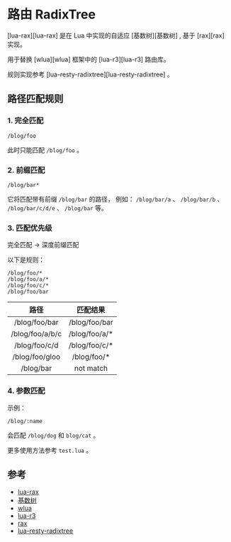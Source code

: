 # 路由 RadixTree

[lua-rax][lua-rax] 是在 Lua 中实现的自适应 [基数树][基数树] , 基于 [rax][rax] 实现。

用于替换 [wlua][wlua] 框架中的 [lua-r3][lua-r3] 路由库。

规则实现参考 [lua-resty-radixtree][lua-resty-radixtree] 。

## 路径匹配规则

### 1. 完全匹配

```
/blog/foo
```

此时只能匹配 `/blog/foo` 。

### 2. 前缀匹配

```
/blog/bar*
```

它将匹配带有前缀 `/blog/bar` 的路径， 例如： `/blog/bar/a` 、 `/blog/bar/b` 、 `/blog/bar/c/d/e` 、 `/blog/bar` 等。

### 3. 匹配优先级

完全匹配 -> 深度前缀匹配

以下是规则：

```
/blog/foo/*
/blog/foo/a/*
/blog/foo/c/*
/blog/foo/bar
```

| 路径            | 匹配结果       |
|:---------------:|:--------------:|
| /blog/foo/bar   | /blog/foo/bar  |
| /blog/foo/a/b/c | /blog/foo/a/*  |
| /blog/foo/c/d   | /blog/foo/c/*  |
| /blog/foo/gloo  | /blog/foo/*    |
| /blog/bar       |  not match     |

### 4. 参数匹配

示例：

```
/blog/:name
```

会匹配 `/blog/dog` 和 `blog/cat` 。

更多使用方法参考 `test.lua` 。

## 参考

- [lua-rax](https://github.com/hanxi/lua-rax)
- [基数树](https://zh.wikipedia.org/wiki/基数树)
- [wlua](https://github.com/hanxi/wlua)
- [lua-r3](https://github.com/hanxi/lua-r3)
- [rax](https://github.com/antirez/rax)
- [lua-resty-radixtree](https://github.com/api7/lua-resty-radixtree)


